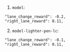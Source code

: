 1. `model`:
```
"lane_change_reward": -0.2,
"right_lane_reward": 0.11,
```

2. `model-lighter-pen-lc`:
```
"lane_change_reward": -0.1,
"right_lane_reward": 0.11,
```